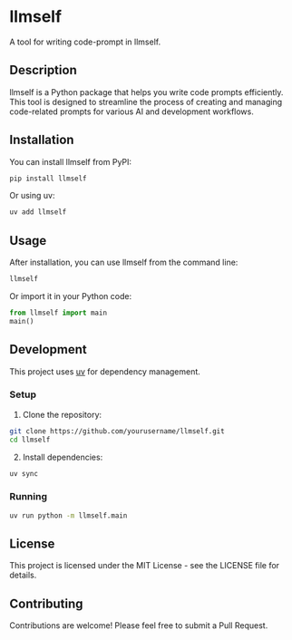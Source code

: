 # llmself

A tool for writing code-prompt in llmself.

## Description

llmself is a Python package that helps you write code prompts efficiently. This tool is designed to streamline the process of creating and managing code-related prompts for various AI and development workflows.

## Installation

You can install llmself from PyPI:

```bash
pip install llmself
```

Or using uv:

```bash
uv add llmself
```

## Usage

After installation, you can use llmself from the command line:

```bash
llmself
```

Or import it in your Python code:

```python
from llmself import main
main()
```

## Development

This project uses [uv](https://github.com/astral-sh/uv) for dependency management.

### Setup

1. Clone the repository:
```bash
git clone https://github.com/yourusername/llmself.git
cd llmself
```

2. Install dependencies:
```bash
uv sync
```

### Running

```bash
uv run python -m llmself.main
```

## License

This project is licensed under the MIT License - see the LICENSE file for details.

## Contributing

Contributions are welcome! Please feel free to submit a Pull Request.
